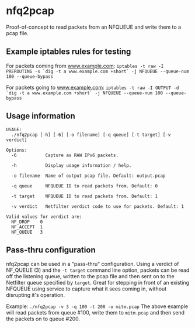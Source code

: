 # nfq2pcap
Proof-of-concept to read packets from an NFQUEUE and write them to a pcap file.

## Example iptables rules for testing
For packets coming from www.example.com:
```iptables -t raw -I PREROUTING -s `dig -t a www.example.com +short` -j NFQUEUE --queue-num 100 --queue-bypass```

For packets going to www.example.com:
```iptables -t raw -I OUTPUT -d `dig -t a www.example.com +short` -j NFQUEUE --queue-num 100 --queue-bypass```

## Usage information
```owen@pfhor:~/c/nfq2pcap$ ./nfq2pcap -h
USAGE:
  ./nfq2pcap [-h] [-6] [-o filename] [-q queue] [-t target] [-v verdict]

Options:
  -6           Capture as RAW IPv6 packets.

  -h           Display usage information / help.

  -o filename  Name of output pcap file. Default: output.pcap

  -q queue     NFQUEUE ID to read packets from. Default: 0

  -t target    NFQUEUE ID to read packets from. Default: 1

  -v verdict   Netfilter verdict code to use for packets. Default: 1

Valid values for verdict are:
  NF_DROP    0
  NF_ACCEPT  1
  NF_QUEUE   3

```
## Pass-thru configuration
nfq2pcap can be used in a "pass-thru" configuration. Using a verdict of NF_QUEUE (3) and the `-t target`
command line option, packets can be read off the listening queue, written to the pcap file and then
sent on to the Netfilter queue specified by `target`. Great for stepping in front of an existing NFQUEUE
using service to capture what it sees coming in, without disrupting it's operation.

Example:
```./nfq2pcap -v 3 -q 100 -t 200 -o mitm.pcap```
The above example will read packets from queue #100, write them to `mitm.pcap` and then send the packets on to
queue #200.
